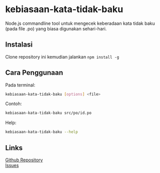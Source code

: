 # kebiasaan-kata-tidak-baku
Node.js commandline tool untuk mengecek keberadaan kata tidak baku (pada file .po) yang biasa digunakan sehari-hari.
## Instalasi
Clone repository ini kemudian jalankan ``npm install -g``
## Cara Penggunaan
Pada terminal:
```bash
kebiasaan-kata-tidak-baku [options] <file>
```
Contoh:
```bash
kebiasaan-kata-tidak-baku src/po/id.po
```
Help:
```bash
kebiasaan-kata-tidak-baku --help
```
## Links
[Github Repository](https://github.com/Arsfiqball/kebiasaan-kata-tidak-baku) <br>
[Issues](https://github.com/Arsfiqball/kebiasaan-kata-tidak-baku/issues)
